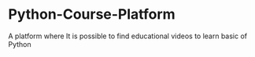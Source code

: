 # Python-Course-Platform
A platform where It is possible to find educational videos to learn basic of Python
